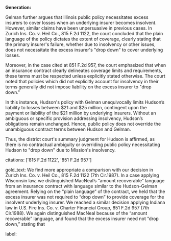 **Generation:**

Gelman further argues that Illinois public policy necessitates excess insurers to cover losses when an underlying insurer becomes insolvent. However, similar claims have been unpersuasive in previous cases. In Zurich Ins. Co. v. Heil Co., 815 F.2d 1122, the court concluded that the plain language of the policy dictates the extent of coverage, clearly stating that the primary insurer's failure, whether due to insolvency or other issues, does not necessitate the excess insurer's "drop down" to cover underlying losses.

Moreover, in the case cited at 851 F.2d 957, the court emphasized that when an insurance contract clearly delineates coverage limits and requirements, these terms must be respected unless explicitly stated otherwise. The court noted that policies which did not explicitly account for insolvency in their terms generally did not impose liability on the excess insurer to "drop down."

In this instance, Hudson's policy with Gelman unequivocally limits Hudson’s liability to losses between $21 and $25 million, contingent upon the payment or liability of the $21 million by underlying insurers. Without an ambiguous or specific provision addressing insolvency, Hudson’s obligations remain unchanged. Hence, public policy does not override the unambiguous contract terms between Hudson and Gelman.

Thus, the district court's summary judgment for Hudson is affirmed, as there is no contractual ambiguity or overriding public policy necessitating Hudson to "drop down" due to Mission's insolvency.

citations: ['815 F.2d 1122', '851 F.2d 957']

gold_text: We find more appropriate a comparison with our decision in Zurich Ins. Co. v. Heil Co., 815 F.2d 1122 (7th Cir.1987). In a case applying Wisconsin law, we distinguished MacNeal’s “amount recoverable” language from an insurance contract with language similar to the Hudson-Gelman agreement. Relying on the “plain language” of the contract, we held that the excess insurer was not required to “drop down” to provide coverage for the insolvent underlying insurer. We reached a similar decision applying Indiana law in U.S. Fire Ins. Co. v. Charter Financial Group, 851 F.2d 957 (7th Cir.1988). We again distinguished MacNeal because of the “amount recoverable” language, and found that the excess insurer need not “drop down,” stating that

label: 